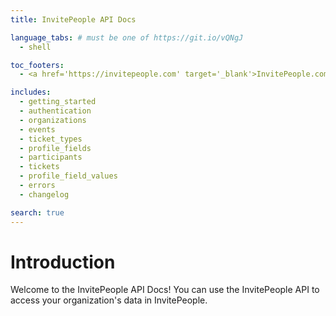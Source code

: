```yaml
---
title: InvitePeople API Docs

language_tabs: # must be one of https://git.io/vQNgJ
  - shell

toc_footers:
  - <a href='https://invitepeople.com' target='_blank'>InvitePeople.com</a>

includes:
  - getting_started
  - authentication
  - organizations
  - events
  - ticket_types
  - profile_fields
  - participants
  - tickets
  - profile_field_values
  - errors
  - changelog

search: true
---
```


# Introduction

Welcome to the InvitePeople API Docs! You can use the InvitePeople API to access your organization's data in InvitePeople.